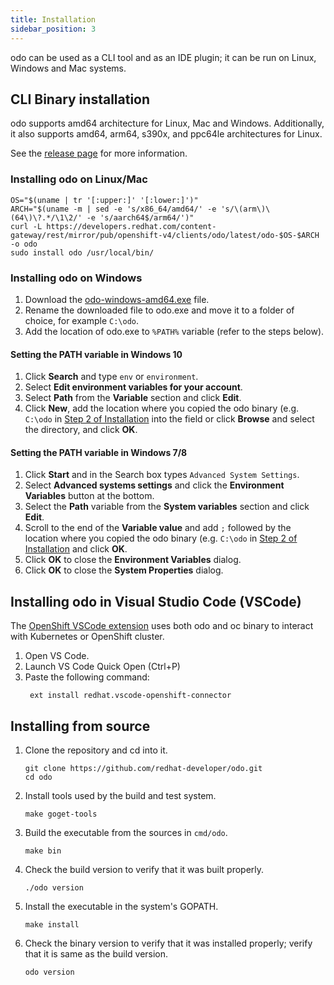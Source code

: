 ```yaml
---
title: Installation
sidebar_position: 3
---
```


odo can be used as a CLI tool and as an IDE plugin; it can be run on Linux, Windows and Mac systems.

## CLI Binary installation
odo supports amd64 architecture for Linux, Mac and Windows.
Additionally, it also supports amd64, arm64, s390x, and ppc64le architectures for Linux.

See the [release page](https://developers.redhat.com/content-gateway/rest/mirror/pub/openshift-v4/clients/odo/latest/) for more information.

### Installing odo on Linux/Mac
```shell
OS="$(uname | tr '[:upper:]' '[:lower:]')"
ARCH="$(uname -m | sed -e 's/x86_64/amd64/' -e 's/\(arm\)\(64\)\?.*/\1\2/' -e 's/aarch64$/arm64/')"
curl -L https://developers.redhat.com/content-gateway/rest/mirror/pub/openshift-v4/clients/odo/latest/odo-$OS-$ARCH -o odo
sudo install odo /usr/local/bin/
```

### Installing odo on Windows
1. Download the [odo-windows-amd64.exe](https://developers.redhat.com/content-gateway/rest/mirror/pub/openshift-v4/clients/odo/latest/odo-windows-amd64.exe) file.
2. Rename the downloaded file to odo.exe and move it to a folder of choice, for example `C:\odo`.
3. Add the location of odo.exe to `%PATH%` variable (refer to the steps below).

#### Setting the PATH variable in Windows 10
1. Click **Search** and type `env` or `environment`.
2. Select **Edit environment variables for your account**.
3. Select **Path** from the **Variable** section and click **Edit**.
4. Click **New**, add the location where you copied the odo binary (e.g. `C:\odo` in [Step 2 of Installation](#installing-odo-on-windows) into the field or click **Browse** and select the directory, and click **OK**.

#### Setting the PATH variable in Windows 7/8
1. Click **Start** and in the Search box types `Advanced System Settings`.
2. Select **Advanced systems settings** and click the **Environment Variables** button at the bottom.
3. Select the **Path** variable from the **System variables** section and click **Edit**.
4. Scroll to the end of the **Variable value** and add `;` followed by the location where you copied the odo binary (e.g. `C:\odo` in [Step 2 of Installation](#installing-odo-on-windows) and click **OK**.
5. Click **OK** to close the **Environment Variables** dialog.
6. Click **OK** to close the **System Properties** dialog.

## Installing odo in Visual Studio Code (VSCode)
The [OpenShift VSCode extension](https://marketplace.visualstudio.com/items?itemName=redhat.vscode-openshift-connector) uses both odo and oc binary to interact with Kubernetes or OpenShift cluster.
1. Open VS Code.
2. Launch VS Code Quick Open (Ctrl+P)
3. Paste the following command:
    ```shell
     ext install redhat.vscode-openshift-connector
    ```

## Installing from source
1. Clone the repository and cd into it.
   ```shell
   git clone https://github.com/redhat-developer/odo.git
   cd odo
   ```
2. Install tools used by the build and test system.
   ```shell
   make goget-tools
   ```
3. Build the executable from the sources in `cmd/odo`.
   ```shell
   make bin
   ```
4. Check the build version to verify that it was built properly.
   ```shell
   ./odo version
   ```
5. Install the executable in the system's GOPATH.
   ```shell
   make install
   ```
6. Check the binary version to verify that it was installed properly; verify that it is same as the build version.
   ```shell
   odo version
   ```
